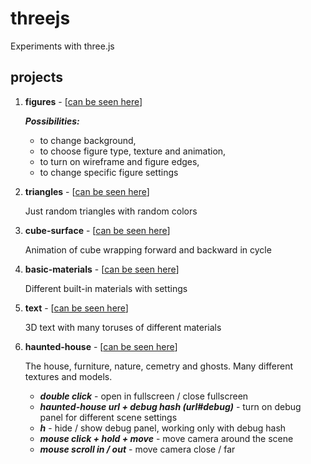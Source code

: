 # threejs
Experiments with three.js

## projects
1. **figures** - [[can be seen here](https://sashtje.github.io/threejs/figures/)]
   
     ***Possibilities:***
      - to change background,
      - to choose figure type, texture and animation,
      - to turn on wireframe and figure edges,
      - to change specific figure settings
2. **triangles** - [[can be seen here](https://sashtje.github.io/threejs/triangles/)]
   
      Just random triangles with random colors
3. **cube-surface** - [[can be seen here](https://sashtje.github.io/threejs/cube-surface/)]

      Animation of cube wrapping forward and backward in cycle
4. **basic-materials** - [[can be seen here](https://sashtje.github.io/threejs/basic-materials/)]

      Different built-in materials with settings
5. **text** - [[can be seen here](https://sashtje.github.io/threejs/text/)]

      3D text with many toruses of different materials
6. **haunted-house** - [[can be seen here](https://sashtje.github.io/threejs/haunted-house/)]

      The house, furniture, nature, cemetry and ghosts. Many different textures and models.
      - ***double click*** - open in fullscreen / close fullscreen
      - ***haunted-house url + debug hash (url#debug)*** - turn on debug panel for different scene settings
      - ***h*** - hide / show debug panel, working only with debug hash
      - ***mouse click + hold + move*** - move camera around the scene
      - ***mouse scroll in / out*** - move camera close / far
